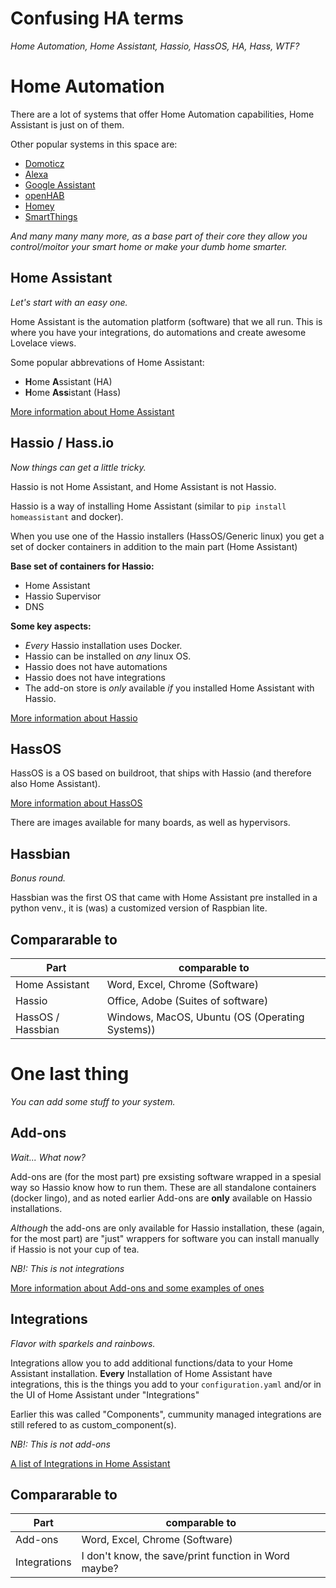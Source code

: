 # Confusing HA terms

_Home Automation, Home Assistant, Hassio, HassOS, HA, Hass, WTF?_

# Home Automation

There are a lot of systems that offer Home Automation capabilities, Home Assistant is just on of them.

Other popular systems in this space are:

- [Domoticz](https://www.domoticz.com/)
- [Alexa](https://en.wikipedia.org/wiki/Amazon_Alexa)
- [Google Assistant](https://assistant.google.com/)
- [openHAB](https://www.openhab.org/)
- [Homey](https://homey.app/)
- [SmartThings](https://www.smartthings.com/)

_And many many many more, as a base part of their core they allow you control/moitor your smart home or make your dumb home smarter._

## Home Assistant

_Let's start with an easy one._

Home Assistant is the automation platform (software) that we all run.
This is where you have your integrations, do automations and create awesome Lovelace views.

Some popular abbrevations of Home Assistant:

- **H**ome **A**ssistant (HA)
- **H**ome **Ass**istant (Hass)

[More information about Home Assistant](https://www.home-assistant.io/)

## Hassio / Hass.io

_Now things can get a little tricky._

Hassio is not Home Assistant, and Home Assistant is not Hassio.

Hassio is a way of installing Home Assistant (similar to `pip install homeassistant` and docker).

When you use one of the Hassio installers (HassOS/Generic linux) you get a set of docker containers in addition to the main part (Home Assistant)

**Base set of containers for Hassio:**

- Home Assistant
- Hassio Supervisor
- DNS

**Some key aspects:**

- _Every_ Hassio installation uses Docker.
- Hassio can be installed on _any_ linux OS.
- Hassio does not have automations
- Hassio does not have integrations
- The add-on store is _only_ available _if_ you installed Home Assistant with Hassio.

[More information about Hassio](https://www.home-assistant.io/hassio/)

## HassOS

HassOS is a OS based on buildroot, that ships with Hassio (and therefore also Home Assistant).

[More information about HassOS](https://github.com/home-assistant/hassos)

There are images available for many boards, as well as hypervisors.

## Hassbian

_Bonus round._

Hassbian was the first OS that came with Home Assistant pre installed in a python venv., it is (was) a customized version of Raspbian lite.


## Compararable to

Part | comparable to
-- | --
Home Assistant | Word, Excel, Chrome (Software)
Hassio | Office, Adobe (Suites of software)
HassOS / Hassbian | Windows, MacOS, Ubuntu (OS (Operating Systems))

# One last thing

_You can add some stuff to your system._

## Add-ons

_Wait... What now?_

Add-ons are (for the most part) pre exsisting software wrapped in a spesial way so Hassio know how to run them.
These are all standalone containers (docker lingo), and as noted earlier Add-ons are **only** available on Hassio installations.

_Although_ the add-ons are only available for Hassio installation, these (again, for the most part) are "just" wrappers for software you can install manually if Hassio is not your cup of tea.

_NB!: This is not integrations_

[More information about Add-ons and some examples of ones](https://addons.community/)

## Integrations

_Flavor with sparkels and rainbows._

Integrations allow you to add additional functions/data to your Home Assistant installation.
**Every** Installation of Home Assistant have integrations, this is the things you add to your `configuration.yaml` and/or in the UI of Home Assistant under "Integrations"

Earlier this was called "Components", cummunity managed integrations are still refered to as custom_component(s).

_NB!: This is not add-ons_

[A list of Integrations in Home Assistant](https://www.home-assistant.io/integrations/)


## Compararable to

Part | comparable to
-- | --
Add-ons | Word, Excel, Chrome (Software)
Integrations | I don't know, the save/print function in Word maybe?
